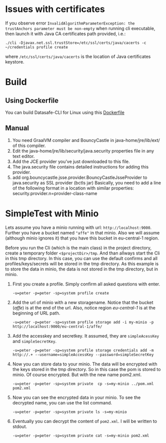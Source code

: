 # Issues with certificates

If you observe error
`InvalidAlgorithmParameterException: the trustAnchors parameter must be non-empty` when running
cli executable, then launch it with Java CA certificates path provided, i.e.:
```
./cli -Djavax.net.ssl.trustStore=/etc/ssl/certs/java/cacerts -c ~/credentials profile create
```
where `/etc/ssl/certs/java/cacerts` is the location of Java certificates keystore.

# Build

## Using Dockerfile
You can build Datasafe-CLI for Linux using this [Dockerfile](Dockerfile)

## Manual
1. You need GraalVM compiler and BouncyCastle in java-home/jre/lib/ext/ of this compiler.
1. Edit the java-home/jre/lib/security/java.security properties file in any text editor. 
1. Add the JCE provider you’ve just downloaded to this file.
1. The java.security file contains detailed instructions for adding this provider.
1. add org.bouncycastle.jsse.provider.BouncyCastleJsseProvider to java.security as SSL provider (bctls jar) 
Basically, you need to add a line of the following format in a location with similar properties:
security.provider.n=provider-class-name

# SimpleTest with Minio
Lets assume you have a minio running with url: <code>http://localhost:9000</code>.
Further you have a bucket named <code>"affe"</code> in that minio.
Also we will assume (although minio ignores it) that you have this bucket in eu-central-1 region.

Before you run the Cli (which is the main class) in the project directory, create a temporary folder <code><$projectDir>/tmp</code>.
And than allways start the Cli in this tmp directory. In this case, you can use the default confirms and all profiles/keys/secrets will be stored in the tmp directory. As this example is to store the data in minio, the data is not stored in the tmp directory, but in minio.

1. First you create a profile. Simply confirm all asked questions with enter.
    ```
    -u=peter -p=peter -sp=system profile create
    ```
1. Add the url of minio with a new storagename. Notice that the bucket (*affe*) is at the end of the url.
Also, notice region *eu-central-1* is at the beginning of URL path.

    ```
    -u=peter -p=peter -sp=system profile storage add -i my-minio -p http://localhost:9000/eu-central-1/affe/
    ```

1. Add the accesskey and secretkey. It assumed, they are <code>simpleAcessKey</code> and <code>simpleSecretKey</code>.
    ```
    -u=peter -p=peter -sp=system profile storage credentials add -m http://.+ --username=simpleAccessKey --password=simpleSecretKey
    ```
 
1. Now you can store data to your minio. The data will be encrypted with the keys stored in the tmp directory.
   So in this case the pom is stored to minio. Of course encrypted. But with the new name pom2.xml. 
    ```
    -u=peter -p=peter -sp=system private  cp -s=my-minio ../pom.xml pom2.xml
    ```

1. Now you can see the encrypted data in your minio. To see the decrypted name, you can use the list command.    
    ```
    -u=peter -p=peter -sp=system private ls -s=my-minio
    ```
    
1. Eventually you can decrypt the content of <code>pom2.xml</code>. I will be written to stdout.    
    ```
    -u=peter -p=peter -sp=system private cat -s=my-minio pom2.xml
    ```
       
